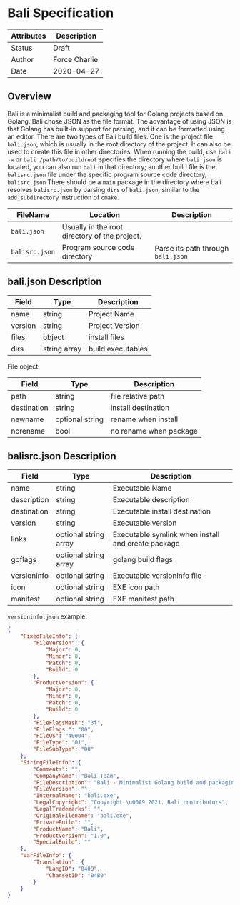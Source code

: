 # Bali Specification

|Attributes|Description|
|---|---|
|Status|Draft|
|Author|Force Charlie|
|Date|2020-04-27|

## Overview

Bali is a minimalist build and packaging tool for Golang projects based on Golang. Bali chose JSON as the file format. The advantage of using JSON is that Golang has built-in support for parsing, and it can be formatted using an editor. There are two types of Bali build files. One is the project file `bali.json`, which is usually in the root directory of the project. It can also be used to create this file in other directories. When running the build, use `bali -w` or `bali /path/to/buildroot` specifies the directory where `bali.json` is located, you can also run `bali` in that directory; another build file is the `balisrc.json` file under the specific program source code directory, `balisrc.json` There should be a `main` package in the directory where bali resolves `balisrc.json` by parsing `dirs` of `bali.json`, similar to the `add_subdirectory` instruction of `cmake`. 

|FileName|Location|Description|
|---|---|---|
|`bali.json`|Usually in the root directory of the project.||
|`balisrc.json`|Program source code directory|Parse its path through `bali.json`|

## bali.json Description

|Field|Type|Description|
|---|---|---|
|name|string|Project Name|
|version|string|Project Version|
|files|object|install files|
|dirs|string array|build executables|

File object:

|Field|Type|Description|
|---|---|---|
|path|string|file relative path|
|destination|string|install destination|
|newname|optional string|rename when install|
|norename|bool|no rename when package|

## balisrc.json Description

|Field|Type|Description|
|---|---|---|
|name|string|Executable Name|
|description|string|Executable description|
|destination|string|Executable install destination|
|version|string|Executable version|
|links|optional string array|Executable symlink when install and create package|
|goflags|optional string array|golang build flags|
|versioninfo|optional string|Executable versioninfo file|
|icon|optional string|EXE icon path|
|manifest|optional string|EXE manifest path|


`versioninfo.json` example:

```json
{
	"FixedFileInfo": {
		"FileVersion": {
			"Major": 0,
			"Minor": 0,
			"Patch": 0,
			"Build": 0
		},
		"ProductVersion": {
			"Major": 0,
			"Minor": 0,
			"Patch": 0,
			"Build": 0
		},
		"FileFlagsMask": "3f",
		"FileFlags ": "00",
		"FileOS": "40004",
		"FileType": "01",
		"FileSubType": "00"
	},
	"StringFileInfo": {
		"Comments": "",
		"CompanyName": "Bali Team",
		"FileDescription": "Bali - Minimalist Golang build and packaging tool",
		"FileVersion": "",
		"InternalName": "bali.exe",
		"LegalCopyright": "Copyright \u00A9 2021. Bali contributors",
		"LegalTrademarks": "",
		"OriginalFilename": "bali.exe",
		"PrivateBuild": "",
		"ProductName": "Bali",
		"ProductVersion": "1.0",
		"SpecialBuild": ""
	},
	"VarFileInfo": {
		"Translation": {
			"LangID": "0409",
			"CharsetID": "04B0"
		}
	}
}
```